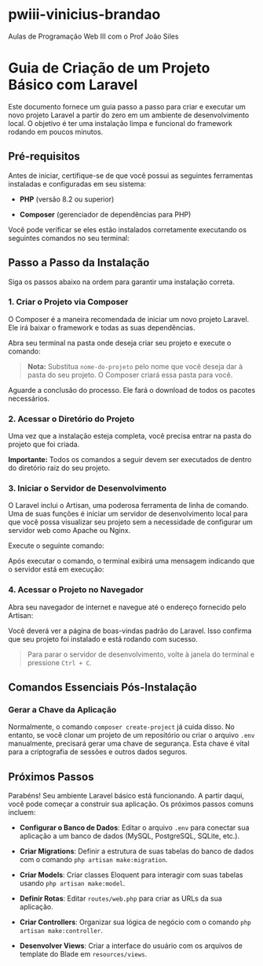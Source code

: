 # pwiii-vinicius-brandao
Aulas de Programação Web III com o Prof João Siles


# Guia de Criação de um Projeto Básico com Laravel

Este documento fornece um guia passo a passo para criar e executar um novo projeto Laravel a partir do zero em um ambiente de desenvolvimento local. O objetivo é ter uma instalação limpa e funcional do framework rodando em poucos minutos.

## Pré-requisitos

Antes de iniciar, certifique-se de que você possui as seguintes ferramentas instaladas e configuradas em seu sistema:

-   **PHP** (versão 8.2 ou superior)
    
-   **Composer** (gerenciador de dependências para PHP)
    

Você pode verificar se eles estão instalados corretamente executando os seguintes comandos no seu terminal:

## Passo a Passo da Instalação

Siga os passos abaixo na ordem para garantir uma instalação correta.

### 1. Criar o Projeto via Composer

O Composer é a maneira recomendada de iniciar um novo projeto Laravel. Ele irá baixar o framework e todas as suas dependências.

Abra seu terminal na pasta onde deseja criar seu projeto e execute o comando:

> **Nota:** Substitua `nome-do-projeto` pelo nome que você deseja dar à pasta do seu projeto. O Composer criará essa pasta para você.

Aguarde a conclusão do processo. Ele fará o download de todos os pacotes necessários.

### 2. Acessar o Diretório do Projeto

Uma vez que a instalação esteja completa, você precisa entrar na pasta do projeto que foi criada.

**Importante:** Todos os comandos a seguir devem ser executados de dentro do diretório raiz do seu projeto.

### 3. Iniciar o Servidor de Desenvolvimento

O Laravel inclui o Artisan, uma poderosa ferramenta de linha de comando. Uma de suas funções é iniciar um servidor de desenvolvimento local para que você possa visualizar seu projeto sem a necessidade de configurar um servidor web como Apache ou Nginx.

Execute o seguinte comando:

Após executar o comando, o terminal exibirá uma mensagem indicando que o servidor está em execução:

### 4. Acessar o Projeto no Navegador

Abra seu navegador de internet e navegue até o endereço fornecido pelo Artisan:

Você deverá ver a página de boas-vindas padrão do Laravel. Isso confirma que seu projeto foi instalado e está rodando com sucesso.

> Para parar o servidor de desenvolvimento, volte à janela do terminal e pressione `Ctrl + C`.

## Comandos Essenciais Pós-Instalação

### Gerar a Chave da Aplicação

Normalmente, o comando `composer create-project` já cuida disso. No entanto, se você clonar um projeto de um repositório ou criar o arquivo `.env` manualmente, precisará gerar uma chave de segurança. Esta chave é vital para a criptografia de sessões e outros dados seguros.

## Próximos Passos

Parabéns! Seu ambiente Laravel básico está funcionando. A partir daqui, você pode começar a construir sua aplicação. Os próximos passos comuns incluem:

-   **Configurar o Banco de Dados**: Editar o arquivo `.env` para conectar sua aplicação a um banco de dados (MySQL, PostgreSQL, SQLite, etc.).
    
-   **Criar Migrations**: Definir a estrutura de suas tabelas do banco de dados com o comando `php artisan make:migration`.
    
-   **Criar Models**: Criar classes Eloquent para interagir com suas tabelas usando `php artisan make:model`.
    
-   **Definir Rotas**: Editar `routes/web.php` para criar as URLs da sua aplicação.
    
-   **Criar Controllers**: Organizar sua lógica de negócio com o comando `php artisan make:controller`.
    
-   **Desenvolver Views**: Criar a interface do usuário com os arquivos de template do Blade em `resources/views`.